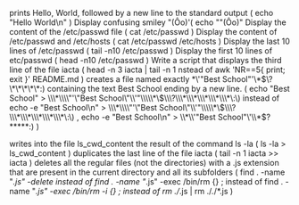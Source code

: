  prints Hello, World, followed by a new line to the standard output ( echo "Hello World\n" )
 Display confusing smiley  "(Ôo)'( echo \""(Ôo)"
Display the content of the /etc/passwd file ( cat /etc/passwd )
Display the content of /etc/passwd and /etc/hosts ( cat /etc/passwd /etc/hosts )
Display the last 10 lines of /etc/passwd ( tail -n10 /etc/passwd )
Display the first 10 lines of etc/passwd ( head -n10 /etc/passwd )
Write a script that displays the third line of the file iacta ( head -n 3 iacta | tail -n 1 nstead of awk 'NR==5{ print; exit }' README.md )
creates a file named exactly \*\\'"Best School"\'\\*$\?\*\*\*\*\*:) containing the text Best School ending by a new line. (
 echo "Best School" > \\\*\\\\"'\"Best School\"\\'"\\\\\*\$\\\?\\\*\\\*\\\*\\\*\\\*\:\)   instead of    echo -e "Best School\n" > \\\*\\\\"'\"Best School\"\\'"\\\\\*\$\\\?\\\*\\\*\\\*\\\*\\\*\:\)  ,     echo -e "Best School\n" > \\*\\'"Best School"\'\\*$\?\*\*\*\*\*:)  )

writes into the file ls_cwd_content the result of the command ls -la ( ls -la > ls_cwd_content )
duplicates the last line of the file iacta ( tail -n 1 iacta >> iacta )
deletes all the regular files (not the directories) with a .js extension that are present in the current directory and all its subfolders ( 
  find . -name "*.js" -delete
  instead of find . -name "*.js" -exec /bin/rm {} \; 
  instead of  find . -name "*.js" -exec /bin/rm -i {} \;
  instead of   rm ./*.js | rm ./*.*/*.js )
